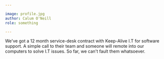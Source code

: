 ```yaml
---

image: profile.jpg
author: Calum O'Neill
role: something

---
```


We've got a 12 month service-desk contract with Keep-Alive I.T for software support. A simple call to their team and someone will remote into our computers to solve I.T issues. So far, we can't fault them whatsoever.